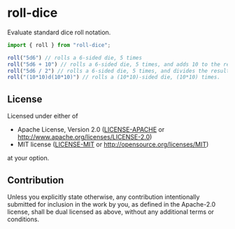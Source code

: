 # roll-dice

Evaluate standard dice roll notation.

```js
import { roll } from "roll-dice";

roll("5d6") // rolls a 6-sided die, 5 times
roll("5d6 + 10") // rolls a 6-sided die, 5 times, and adds 10 to the result.
roll("5d6 / 2") // rolls a 6-sided die, 5 times, and divides the result by 2.
roll("(10*10)d(10*10)") // rolls a (10*10)-sided die, (10*10) times.
```

## License

Licensed under either of

- Apache License, Version 2.0
  ([LICENSE-APACHE](LICENSE-APACHE) or http://www.apache.org/licenses/LICENSE-2.0)
- MIT license
  ([LICENSE-MIT](LICENSE-MIT) or http://opensource.org/licenses/MIT)

at your option.

## Contribution

Unless you explicitly state otherwise, any contribution intentionally submitted
for inclusion in the work by you, as defined in the Apache-2.0 license, shall be
dual licensed as above, without any additional terms or conditions.
